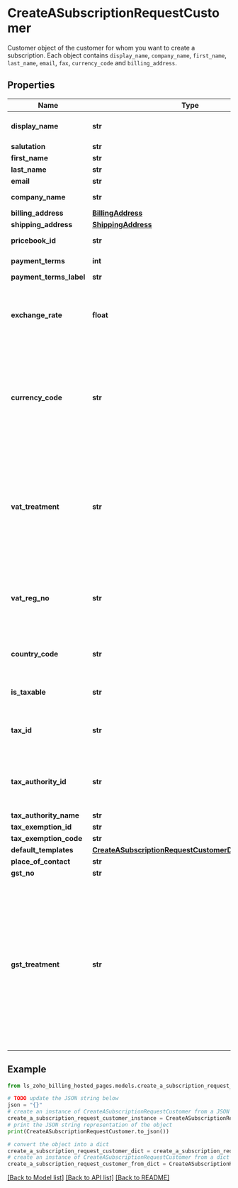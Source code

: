 # CreateASubscriptionRequestCustomer

Customer object of the customer for whom you want to create a subscription. Each object contains <code>display_name</code>, <code>company_name</code>, <code>first_name</code>, <code>last_name</code>, <code>email</code>, <code>fax</code>, <code>currency_code</code> and <code>billing_address</code>.

## Properties

Name | Type | Description | Notes
------------ | ------------- | ------------- | -------------
**display_name** | **str** | This will be name which will be displayed in the interface and invoices. | 
**salutation** | **str** | Salutation of the customer. | [optional] 
**first_name** | **str** | First name of the customer. | [optional] 
**last_name** | **str** | Last name of the customer. | [optional] 
**email** | **str** | Email address of the customer. | 
**company_name** | **str** | Registered name of the company the customer represents. | [optional] 
**billing_address** | [**BillingAddress**](BillingAddress.md) |  | [optional] 
**shipping_address** | [**ShippingAddress**](ShippingAddress.md) |  | [optional] 
**pricebook_id** | **str** | A Pricebook that has currency same as that of the customer | [optional] 
**payment_terms** | **int** | Payment Due details for the invoices. | [optional] 
**payment_terms_label** | **str** | Label for the paymet due details. | [optional] 
**exchange_rate** | **float** | This will be the exchange rate provided for the organization&#39;s currency and the customer&#39;s currency. The subscription fee would be the multiplicative product of the original price and the exchange rate. | [optional] 
**currency_code** | **str** | Currency code of the currency in which the customer wants to pay. If &lt;code&gt;currency_code&lt;/code&gt; is not specified here, the currency chosen in your Zoho Billing organization will be used for billing. &lt;code&gt;currency_id&lt;/code&gt; and &lt;code&gt;currency_symbol&lt;/code&gt; are set automatically in accordance to the currency_code. | [optional] 
**vat_treatment** | **str** | VAT treatment for the credit-note. VAT treatment denotes the location of the customer, if the customer resides in UK then the VAT treatment is &#x60;uk&#x60;. If the customer is in a EU country &amp; if he is VAT registered then his VAT treatment is &#x60;eu_vat_registered&#x60;, if he resides in EU &amp; if he is not VAT registered then his VAT treatment is &#x60;eu_vat_not_registered&#x60; and if he resides outside the EU then his VAT treatment is &#x60;non_eu&#x60;. | [optional] 
**vat_reg_no** | **str** | VAT Registration number of a contact with VAT treatment as &lt;code&gt;eu_vat_registered&lt;/code&gt;. Length should be between 2 and 12 characters. (This node is only available for EU VAT registered  customers.) | [optional] 
**country_code** | **str** | Two letter country code of a contact with VAT treatment as &lt;code&gt;eu_vat_registered&lt;/code&gt;. (This node is only available for EU VAT registered  customers.) | [optional] 
**is_taxable** | **str** | Set to true if customer&#39;s transactions must be tax inclusive. | [optional] 
**tax_id** | **str** | Unique ID of the tax or tax group that can be collected from the contact. Tax can be given only if &lt;code&gt;is_taxable&lt;/code&gt; is &lt;code&gt;true&lt;/code&gt;. | [optional] 
**tax_authority_id** | **str** | Unique ID of the tax authority. Tax authority depends on the location of the customer. For example, if the customer is located in NY, then the tax authority is NY tax authority. | 
**tax_authority_name** | **str** | Unique name of the tax authority. | 
**tax_exemption_id** | **str** | Unique ID of the tax exemption. | [optional] 
**tax_exemption_code** | **str** | Unique code of the tax exemption. | [optional] 
**default_templates** | [**CreateASubscriptionRequestCustomerDefaultTemplates**](CreateASubscriptionRequestCustomerDefaultTemplates.md) |  | [optional] 
**place_of_contact** | **str** |  | [optional] 
**gst_no** | **str** | GSTIN Number for the customer. | [optional] 
**gst_treatment** | **str** | GST Treatment for the customer.&lt;br&gt;Allowed values for &lt;strong&gt;&lt;code&gt;gst_treatment&lt;/code&gt;&lt;/strong&gt; : &lt;br&gt;&lt;code&gt;business_gst&lt;/code&gt;, &lt;code&gt;business_none&lt;/code&gt;, &lt;code&gt;consumer&lt;/code&gt;, &lt;code&gt;overseas&lt;/code&gt;&lt;br&gt; &lt;code&gt;business_gst&lt;/code&gt; - For a GST Registered business owner. &lt;br&gt;&lt;code&gt;business_none&lt;/code&gt; - For a GST unregistered business owner. &lt;br&gt;&lt;code&gt;consumer&lt;/code&gt; - For a consumer. &lt;br&gt;&lt;code&gt;overseas&lt;/code&gt; - Customer for whom you export your goods/services. | [optional] 

## Example

```python
from ls_zoho_billing_hosted_pages.models.create_a_subscription_request_customer import CreateASubscriptionRequestCustomer

# TODO update the JSON string below
json = "{}"
# create an instance of CreateASubscriptionRequestCustomer from a JSON string
create_a_subscription_request_customer_instance = CreateASubscriptionRequestCustomer.from_json(json)
# print the JSON string representation of the object
print(CreateASubscriptionRequestCustomer.to_json())

# convert the object into a dict
create_a_subscription_request_customer_dict = create_a_subscription_request_customer_instance.to_dict()
# create an instance of CreateASubscriptionRequestCustomer from a dict
create_a_subscription_request_customer_from_dict = CreateASubscriptionRequestCustomer.from_dict(create_a_subscription_request_customer_dict)
```
[[Back to Model list]](../README.md#documentation-for-models) [[Back to API list]](../README.md#documentation-for-api-endpoints) [[Back to README]](../README.md)


